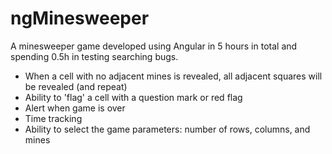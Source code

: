 # ngMinesweeper

A minesweeper game developed using Angular in 5 hours in total and spending 0.5h in testing searching bugs.

 * When a cell with no adjacent mines is revealed, all adjacent squares will be revealed (and repeat)
* Ability to 'flag' a cell with a question mark or red flag
* Alert when game is over
* Time tracking
* Ability to select the game parameters: number of rows, columns, and mines